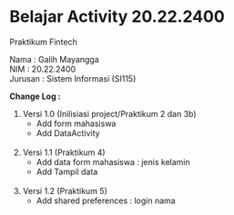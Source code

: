 # Belajar Activity 20.22.2400

Praktikum  Fintech 

Nama    : Galih Mayangga <br/>
NIM     : 20.22.2400 <br/>
Jurusan : Sistem Informasi (SI115) <br/>

<b>Change Log :  </b>
  1. Versi 1.0 (Inilisiasi project/Praktikum 2 dan 3b)
     - Add form mahasiswa
     - Add DataActivity
     <br/>
  2. Versi 1.1 (Praktikum 4)
     - Add data form mahasiswa : jenis kelamin
     - Add Tampil data
     <br/>
  3. Versi 1.2 (Praktikum 5)
     - Add shared preferences : login nama
    
     
